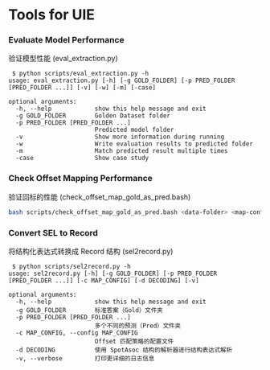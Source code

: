 # Tools for UIE

### Evaluate Model Performance
验证模型性能 (eval_extraction.py)
```text
 $ python scripts/eval_extraction.py -h   
usage: eval_extraction.py [-h] [-g GOLD_FOLDER] [-p PRED_FOLDER [PRED_FOLDER ...]] [-v] [-w] [-m] [-case]

optional arguments:
  -h, --help            show this help message and exit
  -g GOLD_FOLDER        Golden Dataset folder
  -p PRED_FOLDER [PRED_FOLDER ...]
                        Predicted model folder
  -v                    Show more information during running
  -w                    Write evaluation results to predicted folder
  -m                    Match predicted result multiple times
  -case                 Show case study
```

### Check Offset Mapping Performance
验证回标的性能 (check_offset_map_gold_as_pred.bash)
``` bash
bash scripts/check_offset_map_gold_as_pred.bash <data-folder> <map-config>
```

### Convert SEL to Record
将结构化表达式转换成 Record 结构 (sel2record.py)
``` text
 $ python scripts/sel2record.py -h     
usage: sel2record.py [-h] [-g GOLD_FOLDER] [-p PRED_FOLDER [PRED_FOLDER ...]] [-c MAP_CONFIG] [-d DECODING] [-v]

optional arguments:
  -h, --help            show this help message and exit
  -g GOLD_FOLDER        标准答案（Gold）文件夹
  -p PRED_FOLDER [PRED_FOLDER ...]
                        多个不同的预测（Pred）文件夹
  -c MAP_CONFIG, --config MAP_CONFIG
                        Offset 匹配策略的配置文件
  -d DECODING           使用 SpotAsoc 结构的解析器进行结构表达式解析
  -v, --verbose         打印更详细的日志信息
```
